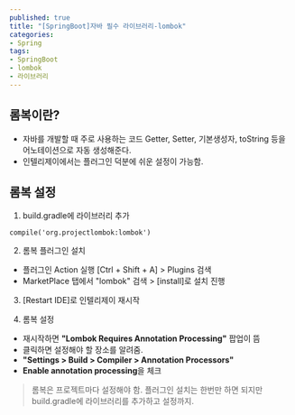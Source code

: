 ```yaml
---
published: true
title: "[SpringBoot]자바 필수 라이브러리-lombok"
categories: 
- Spring
tags:
- SpringBoot
- lombok
- 라이브러리
---
```


## 롬복이란?

* 자바를 개발할 때 주로 사용하는 코드 Getter, Setter, 기본생성자, toString 등을 어노테이션으로 자동 생성해준다.
* 인텔리제이에서는 플러그인 덕분에 쉬운 설정이 가능함.


## 롬복 설정
1. build.gradle에 라이브러리 추가
  
 ``` 
compile('org.projectlombok:lombok')
```
2. 롬복 플러그인 설치
* 플러그인 Action 실행 [Ctrl + Shift + A] > Plugins 검색
* MarketPlace 탭에서 "lombok" 검색 > [install]로 설치 진행

3. [Restart IDE]로 인텔리제이 재시작

4. 롬복 설정
* 재시작하면 **"Lombok Requires Annotation Processing"** 팝업이 뜸
* 클릭하면 설정해야 할 장소를 알려줌.
* **"Settings > Build > Compiler > Annotation Processors"**
* **Enable annotation processing**을 체크

> 롬복은 프로젝트마다 설정해야 함. 플러그인 설치는 한번만 하면 되지만 build.gradle에 라이브러리를 추가하고 설정까지.